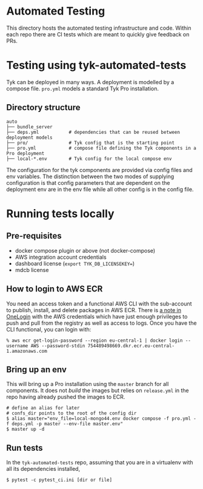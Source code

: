 # Automated Testing

This directory hosts the automated testing infrastructure and code. Within each repo there are CI tests which are meant to quickly give feedback on PRs.

# Testing using tyk-automated-tests

Tyk can be deployed in many ways. A deployment is modelled by a compose file. `pro.yml` models a standard Tyk Pro installation.

## Directory structure
```
auto
├── bundle_server
├── deps.yml           # dependencies that can be reused between deployment models
├── pro/               # Tyk config that is the starting point
├── pro.yml            # compose file defining the Tyk components in a Pro deployment
├── local-*.env        # Tyk config for the local compose env
```

The configuration for the tyk components are provided via config files and env variables. The distinction between the two modes of supplying configuration is that config parameters that are dependent on the deployment env are in the env file while all other config is in the config file.

# Running tests locally
## Pre-requisites
- docker compose plugin or above (not docker-compose)
- AWS integration account credentials
- dashboard license (`export TYK_DB_LICENSEKEY=`)
- mdcb license

## How to login to AWS ECR
You need an access token and a functional AWS CLI with the sub-account to publish, install, and delete packages in AWS ECR. There is [a note in OneLogin](https://tyk.onelogin.com/notes/108502) with the AWS credentials which have just enough privileges to push and pull from the registry as well as access to logs. Once you have the CLI functional, you can login with:
``` shellsession
% aws ecr get-login-password --region eu-central-1 | docker login --username AWS --password-stdin 754489498669.dkr.ecr.eu-central-1.amazonaws.com
```

## Bring up an env
This will bring up a Pro installation using the `master` branch for all components. It does not _build_ the images but relies on `release.yml` in the repo having already pushed the images to ECR. 
``` shellsession
# define an alias for later
# confs_dir points to the root of the config dir
$ alias master="env_file=local-mongo44.env docker compose -f pro.yml -f deps.yml -p master --env-file master.env"
$ master up -d
```

## Run tests
In the `tyk-automated-tests` repo, assuming that you are in a virtualenv with all its dependencies installed,
``` shellsession
$ pytest -c pytest_ci.ini [dir or file]
```
